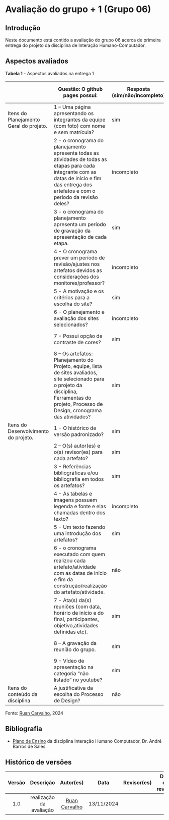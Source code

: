 # Avaliação do grupo + 1 (Grupo 06)

## Introdução
Neste documento está contido a avaliação do grupo 06 acerca de primeira entrega do projeto da disciplina de Interação Humano-Computador. 

## Aspectos avaliados

**Tabela 1** - Aspectos avaliados na entrega 1 </p>

|                                         | Questão: O github pages possui:                                                                                                                                                                    | Resposta (sim/não/incompleto) | Versão, data e horário da avaliação |
| --------------------------------------- | -------------------------------------------------------------------------------------------------------------------------------------------------------------------------------------------------- | ----------------------------- | ----------------------------------- |
| Itens do Planejamento Geral do projeto. | 1 – Uma página apresentando os integrantes da equipe (com foto) com nome e sem matrícula?                                                                                                          | sim                           | 1.0, 13/11/2024, 16:00              |
|                                         | 2 - o cronograma do planejamento apresenta todas as atividades de todas as etapas para cada integrante com as datas de início e fim das entrega dos artefatos e com o período da revisão deles?    | incompleto                    | 1.3, 13/11/2024, 16:08              |
|                                         | 3 - o cronograma do planejamento apresenta um período de gravação da apresentação de cada etapa.                                                                                                   | sim                           | 1.3, 13/11/2024, 16:09              |
|                                         | 4 - O cronograma prever um período de revisão/ajustes nos artefatos devidos as considerações dos monitores/professor?                                                                              | incompleto                    | 1.3, 13/11/2024, 16:11              |
|                                         | 5 - A motivação e os critérios para a escolha do site?                                                                                                                                             | sim                           | 1.1, 13/11/2024, 19:05              |
|                                         | 6 - O planejamento e avaliação dos sites selecionados?                                                                                                                                             | incompleto                    | 1.2, 13/11/2024, 19:13              |
|                                         | 7 - Possui opção de contraste de cores?                                                                                                                                                            | sim                           | 1.0, 13/11/2024, 19:14              |
|                                         | 8 – Os artefatos: Planejamento do Projeto, equipe, lista de sites avaliados, site selecionado para o projeto da disciplina, Ferramentas do projeto, Processo de Design, cronograma das atividades? | sim                           | 1.0, 13/11/2024, 19:17              |
| Itens do Desenvolvimento do projeto.    | 1 - O histórico de versão padronizado?                                                                                                                                                             | sim                           | 1.0, 13/11/2024, 19:17              |
|                                         | 2 – O(s) autor(es) e o(s) revisor(es) para cada artefato?                                                                                                                                          | sim                           | 1.0, 13/11/2024, 19:19              |
|                                         | 3 - Referências bibliográficas e/ou bibliografia em todos os artefatos?                                                                                                                            | sim                           | 1.0, 13/11/2024, 19:23              |
|                                         | 4 - As tabelas e imagens possuem legenda e fonte e elas chamadas dentro dos texto?                                                                                                                 | incompleto                    | 1.0, 13/11/2024, 19:24              |
|                                         | 5 - Um texto fazendo uma introdução dos artefatos?                                                                                                                                                 | sim                           | 1.0, 13/11/2024, 19:25              |
|                                         | 6 - o cronograma executado com quem realizou cada artefato/atividade com as datas de início e fim da construção/realização do artefato/atividade.                                                  | não                           | 1.0, 13/11/2024, 19:26              |
|                                         | 7 - Ata(s) da(s) reuniões (com data, horário de início e do final, participantes, objetivo,atividades definidas etc).                                                                              | sim                           | 1.1, 13/11/2024, 19:27              |
|                                         | 8 – A gravação da reunião do grupo.                                                                                                                                                                | sim                           | 1.1, 13/11/2024, 19:28              |
|                                         | 9 - Vídeo de apresentação na categoria “não listado” no youtube?                                                                                                                                   | sim                           | 1.0, 13/11/2024, 19:30              |
| Itens do conteúdo da disciplina         | A justificativa da escolha do Processo de  Design?                                                                                                                                                 | não                           | 1.0, 13/11/2024, 19:31              |

Fonte: [Ruan Carvalho](https://github.com/Ruan-Carvalho), 2024

## Bibliografia

- [Plano de Ensino](https://aprender3.unb.br/pluginfile.php/2972625/mod_resource/content/56/Plano_de_Ensino%20FIHC%20022024%20Turma%2001%20v1.pdf) da disciplina Interação Humano Computador, Dr. André Barros de Sales.

## Histórico de versões

| Versão |     Descrição      |                     Autor(es)                     |    Data    |                     Revisor(es)                     | Data de revisão |
| :----: | :----------------: | :-----------------------------------------------: | :--------: | :-------------------------------------------------: | :-------------: |
|  1.0   | realização da avaliação | [Ruan Carvalho](https://github.com/Ruan-Carvalho) | 13/11/2024 | |      |
